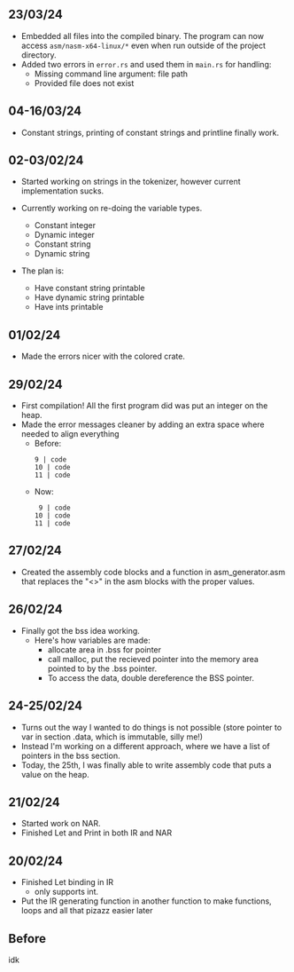 ## 23/03/24

- Embedded all files into the compiled binary. The program can now access `asm/nasm-x64-linux/*` even when run outside of the project directory.
- Added two errors in `error.rs` and used them in `main.rs` for handling:
  - Missing command line argument: file path
  - Provided file does not exist

## 04-16/03/24

- Constant strings, printing of constant strings and printline finally work.

## 02-03/02/24

- Started working on strings in the tokenizer, however current implementation sucks.

- Currently working on re-doing the variable types.
  - Constant integer
  - Dynamic integer
  - Constant string
  - Dynamic string
- The plan is:
  - Have constant string printable
  - Have dynamic string printable
  - Have ints printable

## 01/02/24

- Made the errors nicer with the colored crate.

## 29/02/24

- First compilation! All the first program did was put an integer on the heap.
- Made the error messages cleaner by adding an extra space where needed to align everything
  - Before:
    ```
    9 | code
    10 | code
    11 | code
    ```
  - Now:
    ```
     9 | code
    10 | code
    11 | code
    ```

## 27/02/24

- Created the assembly code blocks and a function in asm_generator.asm that replaces the "<>" in the asm blocks with the proper values.

## 26/02/24

- Finally got the bss idea working.
  - Here's how variables are made:
    - allocate area in .bss for pointer
    - call malloc, put the recieved pointer into the memory area pointed to by the .bss pointer.
    - To access the data, double dereference the BSS pointer.

## 24-25/02/24

- Turns out the way I wanted to do things is not possible (store pointer to var in section .data, which is immutable, silly me!)
- Instead I'm working on a different approach, where we have a list of pointers in the bss section.
- Today, the 25th, I was finally able to write assembly code that puts a value on the heap.

## 21/02/24

- Started work on NAR.
- Finished Let and Print in both IR and NAR

## 20/02/24

- Finished Let binding in IR
    - only supports int.
- Put the IR generating function in another function to make functions, loops and all that pizazz easier later

## Before

idk